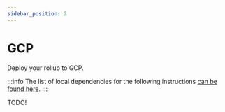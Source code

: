 ```yaml
---
sidebar_position: 2
---
```


# GCP

Deploy your rollup to GCP.

:::info
The list of local dependencies for the following instructions [can be found here](/docs/dusknet/1-overview.md).
:::

TODO!
